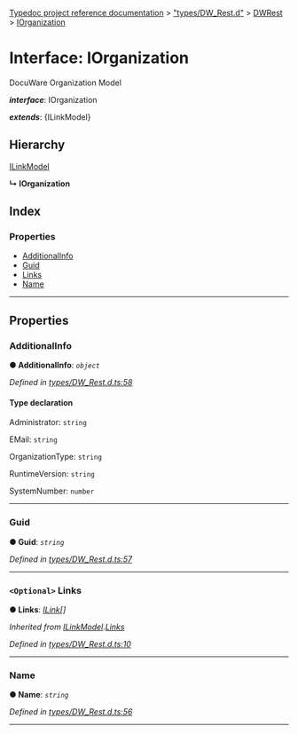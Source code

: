 [Typedoc project reference documentation](../README.md) > ["types/DW_Rest.d"](../modules/_types_dw_rest_d_.md) > [DWRest](../modules/_types_dw_rest_d_.dwrest.md) > [IOrganization](../interfaces/_types_dw_rest_d_.dwrest.iorganization.md)

# Interface: IOrganization

DocuWare Organization Model

*__interface__*: IOrganization

*__extends__*: {ILinkModel}

## Hierarchy

 [ILinkModel](_types_dw_rest_d_.dwrest.ilinkmodel.md)

**↳ IOrganization**

## Index

### Properties

* [AdditionalInfo](_types_dw_rest_d_.dwrest.iorganization.md#additionalinfo)
* [Guid](_types_dw_rest_d_.dwrest.iorganization.md#guid)
* [Links](_types_dw_rest_d_.dwrest.iorganization.md#links)
* [Name](_types_dw_rest_d_.dwrest.iorganization.md#name)

---

## Properties

<a id="additionalinfo"></a>

###  AdditionalInfo

**● AdditionalInfo**: *`object`*

*Defined in [types/DW_Rest.d.ts:58](https://github.com/DocuWare/REST-Sample-TS/blob/a4697e2/src/types/DW_Rest.d.ts#L58)*

#### Type declaration

 Administrator: `string`

 EMail: `string`

 OrganizationType: `string`

 RuntimeVersion: `string`

 SystemNumber: `number`

___
<a id="guid"></a>

###  Guid

**● Guid**: *`string`*

*Defined in [types/DW_Rest.d.ts:57](https://github.com/DocuWare/REST-Sample-TS/blob/a4697e2/src/types/DW_Rest.d.ts#L57)*

___
<a id="links"></a>

### `<Optional>` Links

**● Links**: *[ILink](_types_dw_rest_d_.dwrest.ilink.md)[]*

*Inherited from [ILinkModel](_types_dw_rest_d_.dwrest.ilinkmodel.md).[Links](_types_dw_rest_d_.dwrest.ilinkmodel.md#links)*

*Defined in [types/DW_Rest.d.ts:10](https://github.com/DocuWare/REST-Sample-TS/blob/a4697e2/src/types/DW_Rest.d.ts#L10)*

___
<a id="name"></a>

###  Name

**● Name**: *`string`*

*Defined in [types/DW_Rest.d.ts:56](https://github.com/DocuWare/REST-Sample-TS/blob/a4697e2/src/types/DW_Rest.d.ts#L56)*

___

